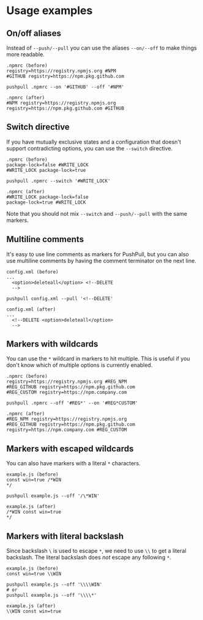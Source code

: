 # Usage examples

## On/off aliases
Instead of `--push/--pull` you can use the aliases `--on/--off` to make things more readable.
```
.npmrc (before)
registry=https://registry.npmjs.org #NPM
#GITHUB registry=https://npm.pkg.github.com

pushpull .npmrc --on '#GITHUB' --off '#NPM'

.npmrc (after)
#NPM registry=https://registry.npmjs.org
registry=https://npm.pkg.github.com #GITHUB
```

## Switch directive
If you have mutually exclusive states and a configuration that doesn't support contradicting options, you can use the `--switch` directive.
```
.npmrc (before)
package-lock=false #WRITE_LOCK
#WRITE_LOCK package-lock=true

pushpull .npmrc --switch '#WRITE_LOCK'

.npmrc (after)
#WRITE_LOCK package-lock=false
package-lock=true #WRITE_LOCK
```
Note that you should not mix `--switch` and `--push/--pull` with the same markers.

## Multiline comments
It's easy to use line comments as markers for PushPull, but you can also use multiline comments by having the comment terminator on the next line.
```
config.xml (before)
...
  <option>deleteall</option> <!--DELETE
  -->

pushpull config.xml --pull '<!--DELETE'

config.xml (after)
...
  <!--DELETE <option>deleteall</option>
  -->
```

## Markers with wildcards
You can use the `*` wildcard in markers to hit multiple. This is useful if you don't know which of multiple options is currently enabled.
```
.npmrc (before)
registry=https://registry.npmjs.org #REG_NPM
#REG_GITHUB registry=https://npm.pkg.github.com
#REG_CUSTOM registry=https://npm.company.com

pushpull .npmrc --off '#REG*' --on '#REG*CUSTOM'

.npmrc (after)
#REG_NPM registry=https://registry.npmjs.org
#REG_GITHUB registry=https://npm.pkg.github.com
registry=https://npm.company.com #REG_CUSTOM
```

## Markers with escaped wildcards
You can also have markers with a literal `*` characters.
```
example.js (before)
const win=true /*WIN
*/

pushpull example.js --off '/\*WIN'

example.js (after)
/*WIN const win=true
*/
```

## Markers with literal backslash
Since backslash `\` is used to escape `*`, we need to use `\\` to get a literal backslash. The literal backslash does 
_not_ escape any following `*`.
```
example.js (before)
const win=true \\WIN

pushpull example.js --off '\\\\WIN'
# or
pushpull example.js --off '\\\\*'

example.js (after)
\\WIN const win=true
```
